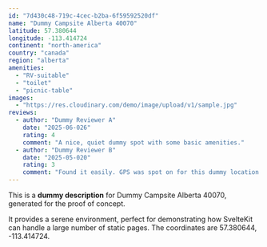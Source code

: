 ```yaml
---
id: "7d430c48-719c-4cec-b2ba-6f59592520df"
name: "Dummy Campsite Alberta 40070"
latitude: 57.380644
longitude: -113.414724
continent: "north-america"
country: "canada"
region: "alberta"
amenities:
  - "RV-suitable"
  - "toilet"
  - "picnic-table"
images:
  - "https://res.cloudinary.com/demo/image/upload/v1/sample.jpg"
reviews:
  - author: "Dummy Reviewer A"
    date: "2025-06-026"
    rating: 4
    comment: "A nice, quiet dummy spot with some basic amenities."
  - author: "Dummy Reviewer B"
    date: "2025-05-020"
    rating: 3
    comment: "Found it easily. GPS was spot on for this dummy location."
---
```


This is a **dummy description** for Dummy Campsite Alberta 40070, generated for the proof of concept.

It provides a serene environment, perfect for demonstrating how SvelteKit can handle a large number of static pages. The coordinates are 57.380644, -113.414724.
